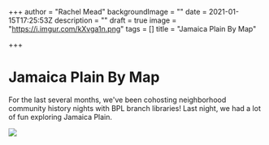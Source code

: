 +++
author = "Rachel Mead"
backgroundImage = ""
date = 2021-01-15T17:25:53Z
description = ""
draft = true
image = "https://i.imgur.com/kXvga1n.png"
tags = []
title = "Jamaica Plain By Map"

+++
# Jamaica Plain By Map

For the last several months, we've been cohosting neighborhood community history nights with BPL branch libraries! Last night, we had a lot of fun exploring Jamaica Plain.

![](https://i.imgur.com/kXvga1n.png)
